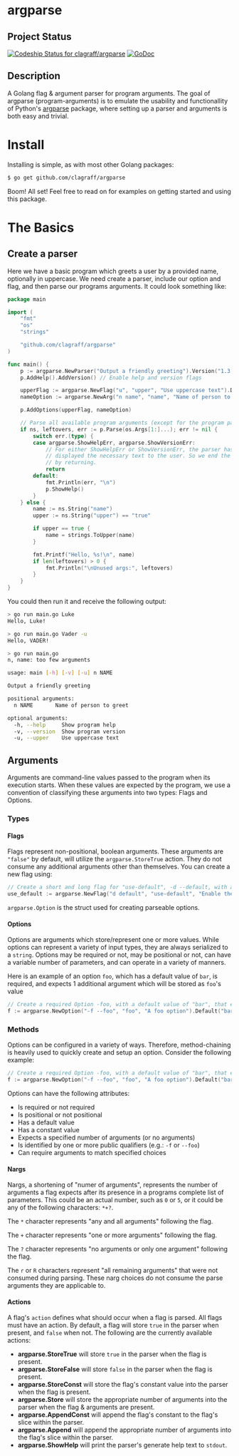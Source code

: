 # argparse
## Project Status
[ ![Codeship Status for clagraff/argparse](https://codeship.com/projects/68eb7800-af6b-0133-1b97-3e80188314d9/status?branch=master)](https://codeship.com/projects/132507)
[![GoDoc](https://godoc.org/github.com/clagraff/argparse?status.svg)](https://godoc.org/github.com/clagraff/argparse)

## Description
A Golang flag & argument parser for program arguments. The goal of argparse (program-arguments) is to emulate the usability and functionallity of Python's [argparse](https://docs.python.org/dev/howto/argparse.html#the-basics) package, where setting up a parser and arguments is both easy and trivial.

# Install
Installing is simple, as with most other Golang packages:

```bash
$ go get github.com/clagraff/argparse
```

Boom! All set! Feel free to read on for examples on getting started and using this package.

# The Basics
## Create a parser
Here we have a basic program which greets a user by a provided name, optionally in uppercase. We need create a parser, include our option and flag, and then parse our programs arguments. It could look something like:

```go
package main

import (
	"fmt"
	"os"
	"strings"

	"github.com/clagraff/argparse"
)

func main() {
	p := argparse.NewParser("Output a friendly greeting").Version("1.3.0a")
	p.AddHelp().AddVersion() // Enable help and version flags

	upperFlag := argparse.NewFlag("u", "upper", "Use uppercase text").Default("false")
	nameOption := argparse.NewArg("n name", "name", "Name of person to greet").Default("John").Required()

	p.AddOptions(upperFlag, nameOption)

	// Parse all available program arguments (except for the program path).
	if ns, leftovers, err := p.Parse(os.Args[1:]...); err != nil {
		switch err.(type) {
		case argparse.ShowHelpErr, argparse.ShowVersionErr:
			// For either ShowHelpErr or ShowVersionErr, the parser has already
			// displayed the necessary text to the user. So we end the program
			// by returning.
			return
		default:
			fmt.Println(err, "\n")
			p.ShowHelp()
		}
	} else {
		name := ns.String("name")
		upper := ns.String("upper") == "true"

		if upper == true {
			name = strings.ToUpper(name)
		}

		fmt.Printf("Hello, %s!\n", name)
		if len(leftovers) > 0 {
			fmt.Println("\nUnused args:", leftovers)
		}
	}
}
```

You could then run it and receive the following output:

```bash
> go run main.go Luke
Hello, Luke!

> go run main.go Vader -u
Hello, VADER!

> go run main.go
n, name: too few arguments

usage: main [-h] [-v] [-u] n NAME

Output a friendly greeting

positional arguments:
  n NAME       Name of person to greet

optional arguments:
  -h, --help     Show program help
  -v, --version  Show program version
  -u, --upper    Use uppercase text
```

## Arguments
Arguments are command-line values passed to the program when its execution starts. When these
values are expected by the program, we use a convention of classifying these arguments
into two types: Flags and Options.

### Types
#### Flags
Flags represent non-positional, boolean arguments. These arguments are `"false"` 
by default, will utilize the `argparse.StoreTrue` action. They do not consume 
any additional arguments other than themselves. You can create a new flag using:

```go
// Create a short and long flag for "use-default", -d --default, with a description.
use_default := argparse.NewFlag("d default", "use-default", "Enable the default mode")
```

`argparse.Option` is the struct used for creating parseable options. 

#### Options
Options are arguments which store/represent one or more values. While options 
can represent a variety of input types, they are always serialized to
a `string`. Options may be required or not, may be positional or not, can have
a variable number of parameters, and can operate in a variety of manners.

Here is an example of an option `foo`, which has a default value of `bar`, 
is required, and expects 1 additional argument which will be stored as `foo`'s value
```go
// Create a required Option -foo, with a default value of "bar", that expects and stores 1 argument.
f := argparse.NewOption("-f --foo", "foo", "A foo option").Default("bar").Nargs("1").Required().Action(argparse.Store)
```

### Methods
Options can be configured in a variety of ways. Therefore, method-chaining is
heavily used to quickly create and setup an option. Consider the following example:

```go
// Create a required Option -foo, with a default value of "bar", that expects and stores 1 argument.
f := argparse.NewOption("-f --foo", "foo", "A foo option").Default("bar").Nargs("1").Required().Action(argparse.Store)
```

Options can have the following attributes:
* Is required or not required
* Is positional or not positional
* Has a default value
* Has a constant value
* Expects a specified number of arguments (or no arguments)
* Is identified by one or more public qualifiers (e.g.: `-f` or `--foo`)
* Can require arguments to match specified choices

#### Nargs
Nargs, a shortening of "numer of arguments", represents the number of arguments a flag expects after its presence in a programs complete list of parameters. This could be an actual number, such as `0` or `5`, or it could be any of the following characters: `*+?`. 

The `*` character represents "any and all arguments" following the flag.

The `+` character represents "one or more arguments" following the flag.

The `?` character represents "no arguments or only one argument" following the flag.

The `r` or `R` characters represent "all remaining arguments" that were not consumed during parsing. These narg choices do not consume the parse arguments they are applicable to.

#### Actions
A flag's `action` defines what should occur when a flag is parsed. All flags must have an action. By default, a flag will store `true` in the parser when present, and `false` when not. The following are the currently available actions:

* __argparse.StoreTrue__ will store `true` in the parser when the flag is present.
* __argparse.StoreFalse__ will store `false` in the parser when the flag is present.
* __argparse.StoreConst__ will store the flag's constant value into the parser when the flag is present.
* __argparse.Store__ will store the appropriate number of arguments into the parser when the flag & arguments are present.
* __argparse.AppendConst__ will append the flag's constant to the flag's slice within the parser.
* __argparse.Append__ will append the appropriate number of arguments into the flag's slice within the parser.
* __argparse.ShowHelp__ will print the parser's generate help text to `stdout`.
